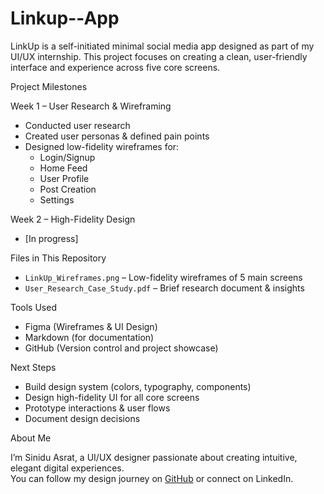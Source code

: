 # Linkup--App

LinkUp is a self-initiated minimal social media app designed as part of my UI/UX internship. This project focuses on creating a clean, user-friendly interface and experience across five core screens.


Project Milestones

Week 1 – User Research & Wireframing
- Conducted user research
- Created user personas & defined pain points
- Designed low-fidelity wireframes for:
  - Login/Signup
  - Home Feed
  - User Profile
  - Post Creation
  - Settings

 Week 2 – High-Fidelity Design
- [In progress]


 Files in This Repository
- `LinkUp_Wireframes.png` – Low-fidelity wireframes of 5 main screens  
- `User_Research_Case_Study.pdf` – Brief research document & insights  

Tools Used
- Figma (Wireframes & UI Design)
- Markdown (for documentation)
- GitHub (Version control and project showcase)

 Next Steps
- Build design system (colors, typography, components)  
- Design high-fidelity UI for all core screens  
- Prototype interactions & user flows  
- Document design decisions

About Me

I’m Sinidu Asrat, a UI/UX designer passionate about creating intuitive, elegant digital experiences.  
You can follow my design journey on [GitHub](https://github.com) or connect on LinkedIn.
